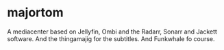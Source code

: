 # majortom
A mediacenter based on Jellyfin, Ombi and the Radarr, Sonarr and Jackett software.
And the thingamajig for the subtitles.
And Funkwhale fo course.
